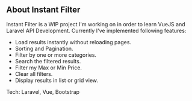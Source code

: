 ## About Instant Filter

Instant Filter is a WIP project I'm working on in order to learn VueJS and Laravel API Development. Currently I've implemented following features:

- Load results instantly without reloading pages.
- Sorting and Pagination.
- Filter by one or more categories.
- Search the filtered results.
- Filter my Max or Min Price.
- Clear all filters.
- Display results in list or grid view.

Tech: Laravel, Vue, Bootstrap